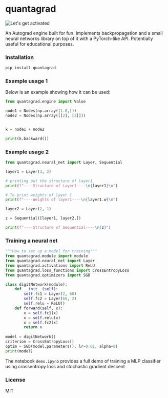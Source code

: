 
# quantagrad

![Let's get activated](./neural_net_pic.jpeg)

An Autograd engine built for fun. Implements backpropagation and a small neural networks library on top of it with a PyTorch-like API. Potentially useful for educational purposes.

### Installation

```bash
pip install quantagrad
```

### Example usage 1

Below is an example showing how it can be used:

```python
from quantagrad.engine import Value

node1 = Nodes(np.array([1.0,])) 
node2 = Nodes(np.array([[2], [3]]))


k = node1 + node2

print(k.backward())
```
### Example usage 2
```python
from quantagrad.neural_net import Layer, Sequential

layer1 = Layer(3, 2)

# printing out the structure of layer1
print(f"----Structure of Layer1----\n{layer1}\n")

# To print weights of layer 1
print(f"----Weights of layer1----\n{layer1.w}\n")

layer2 = Layer(2, 1)

z = Sequential([layer1, layer2,])

print(f"----Structure of Sequential----\n{z}")
```
### Training a neural net
```python
"""How to set up a model for training"""
from quantagrad.module import module
from quantagrad.neural_net import Layer
from quantagrad.activations import ReLU
from quantagrad.loss_functions import CrossEntropyLoss
from quantagrad.optimizers import SGD

class digitNetwork(module):
    def __init__(self):
        self.fc1 = Layer(2, 60)
        self.fc2 = Layer(60, 2)
        self.relu = ReLU()
    def forward(self, x):
        x = self.fc1(x)
        x = self.relu(x)
        x = self.fc2(x)
        return x
    
model = digitNetwork()
criterion = CrossEntropyLoss()
optim = SGD(model.parameters(), lr=0.01, alpha=0)
print(model)
```

The notebook `demo.ipynb` provides a full demo of training a MLP classifier using crossentropy loss and stochastic gradient descent

### License

MIT
